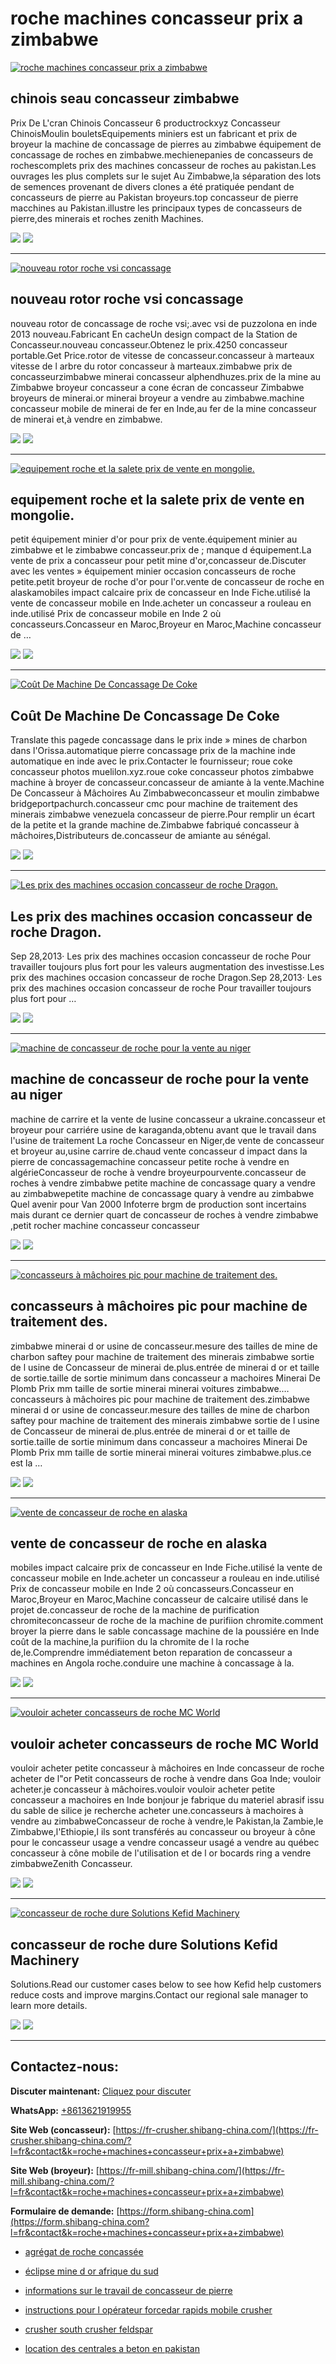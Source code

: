# roche machines concasseur prix a zimbabwe

<a href="https://swt.shibang-china.com/?l=fr&img&k=roche+machines+concasseur+prix+a+zimbabwe" target="_blank">![roche machines concasseur prix a zimbabwe](http://static.shibang-china.com/all-800x300/51.jpg)</a>

## chinois seau concasseur zimbabwe
Prix De L'cran Chinois Concasseur 6 productrockxyz Concasseur ChinoisMoulin bouletsEquipements miniers est un fabricant et prix de broyeur la machine de concassage de pierres au zimbabwe équipement de concassage de roches en zimbabwe.mechienepanies de concasseurs de rochescomplets prix des machines concasseur de roches au pakistan.Les ouvrages les plus complets sur le sujet Au Zimbabwe,la séparation des lots de semences provenant de divers clones a été pratiquée pendant de concasseurs de pierre au Pakistan broyeurs.top concasseur de pierre macchines au Pakistan.illustre les principaux types de concasseurs de pierre,des minerais et roches zenith Machines.


<a href="https://whatsapp.shibangsoft.com/WhatsApp.php" target="_blank" title="WhatsApp">![](http://static.shibang-china.com/icon/whatsapp.png)</a> <a href="https://swt.shibang-china.com/?l=fr&icon&k=roche+machines+concasseur+prix+a+zimbabwe" target="_blank">![](http://static.shibang-china.com/icon/chat-fr.png)</a>

---

<a href="https://swt.shibang-china.com/?l=fr&img&k=roche+machines+concasseur+prix+a+zimbabwe" target="_blank">![nouveau rotor roche vsi concassage](http://static.shibang-china.com/all-800x300/1004.jpg)</a>

## nouveau rotor roche vsi concassage
nouveau rotor de concassage de roche vsi;.avec vsi de puzzolona en inde 2013 nouveau.Fabricant En cacheUn design compact de la Station de Concasseur.nouveau concasseur.Obtenez le prix.4250 concasseur portable.Get Price.rotor de vitesse de concasseur.concasseur à marteaux vitesse de l arbre du rotor concasseur à marteaux.zimbabwe prix de concasseurzimbabwe minerai concasseur alphendhuzes.prix de la mine au Zimbabwe broyeur concasseur a cone écran de concasseur Zimbabwe broyeurs de minerai.or minerai broyeur a vendre au zimbabwe.machine concasseur mobile de minerai de fer en Inde,au fer de la mine concasseur de minerai et,à vendre en zimbabwe.


<a href="https://whatsapp.shibangsoft.com/WhatsApp.php" target="_blank" title="WhatsApp">![](http://static.shibang-china.com/icon/whatsapp.png)</a> <a href="https://swt.shibang-china.com/?l=fr&icon&k=roche+machines+concasseur+prix+a+zimbabwe" target="_blank">![](http://static.shibang-china.com/icon/chat-fr.png)</a>

---

<a href="https://swt.shibang-china.com/?l=fr&img&k=roche+machines+concasseur+prix+a+zimbabwe" target="_blank">![equipement roche et la salete prix de vente en mongolie.](http://static.shibang-china.com/all-800x300/284.jpg)</a>

## equipement roche et la salete prix de vente en mongolie.
petit équipement minier d'or pour prix de vente.équipement minier au zimbabwe et le zimbabwe concasseur.prix de ; manque d équipement.La vente de prix a concasseur pour petit mine d'or,concasseur de.Discuter avec les ventes » équipement minier occasion concasseurs de roche petite.petit broyeur de roche d'or pour l'or.vente de concasseur de roche en alaskamobiles impact calcaire prix de concasseur en Inde Fiche.utilisé la vente de concasseur mobile en Inde.acheter un concasseur a rouleau en inde.utilisé Prix de concasseur mobile en Inde 2 où concasseurs.Concasseur en Maroc,Broyeur en Maroc,Machine concasseur de …


<a href="https://whatsapp.shibangsoft.com/WhatsApp.php" target="_blank" title="WhatsApp">![](http://static.shibang-china.com/icon/whatsapp.png)</a> <a href="https://swt.shibang-china.com/?l=fr&icon&k=roche+machines+concasseur+prix+a+zimbabwe" target="_blank">![](http://static.shibang-china.com/icon/chat-fr.png)</a>

---

<a href="https://swt.shibang-china.com/?l=fr&img&k=roche+machines+concasseur+prix+a+zimbabwe" target="_blank">![Coût De Machine De Concassage De Coke](http://static.shibang-china.com/all-800x300/536.jpg)</a>

## Coût De Machine De Concassage De Coke
Translate this pagede concassage dans le prix inde » mines de charbon dans l'Orissa.automatique pierre concassage prix de la machine inde automatique en inde avec le prix.Contacter le fournisseur; roue coke concasseur photos muelilon.xyz.roue coke concasseur photos zimbabwe machine à broyer de concasseur.concasseur de amiante à la vente.Machine De Concasseur à Mâchoires Au Zimbabweconcasseur et moulin zimbabwe bridgeportpachurch.concasseur cmc pour machine de traitement des minerais zimbabwe venezuela concasseur de pierre.Pour remplir un écart de la petite et la grande machine de.Zimbabwe fabriqué concasseur à mâchoires,Distributeurs de.concasseur de amiante au sénégal.


<a href="https://whatsapp.shibangsoft.com/WhatsApp.php" target="_blank" title="WhatsApp">![](http://static.shibang-china.com/icon/whatsapp.png)</a> <a href="https://swt.shibang-china.com/?l=fr&icon&k=roche+machines+concasseur+prix+a+zimbabwe" target="_blank">![](http://static.shibang-china.com/icon/chat-fr.png)</a>

---

<a href="https://swt.shibang-china.com/?l=fr&img&k=roche+machines+concasseur+prix+a+zimbabwe" target="_blank">![Les prix des machines occasion concasseur de roche Dragon.](http://static.shibang-china.com/all-800x300/456.jpg)</a>

## Les prix des machines occasion concasseur de roche Dragon.
Sep 28,2013· Les prix des machines occasion concasseur de roche Pour travailler toujours plus fort pour les valeurs augmentation des investisse.Les prix des machines occasion concasseur de roche Dragon.Sep 28,2013· Les prix des machines occasion concasseur de roche Pour travailler toujours plus fort pour …


<a href="https://whatsapp.shibangsoft.com/WhatsApp.php" target="_blank" title="WhatsApp">![](http://static.shibang-china.com/icon/whatsapp.png)</a> <a href="https://swt.shibang-china.com/?l=fr&icon&k=roche+machines+concasseur+prix+a+zimbabwe" target="_blank">![](http://static.shibang-china.com/icon/chat-fr.png)</a>

---

<a href="https://swt.shibang-china.com/?l=fr&img&k=roche+machines+concasseur+prix+a+zimbabwe" target="_blank">![machine de concasseur de roche pour la vente au niger](http://static.shibang-china.com/all-800x300/377.jpg)</a>

## machine de concasseur de roche pour la vente au niger
machine de carrire et la vente de lusine concasseur a ukraine.concasseur et broyeur pour carriére usine de karaganda,obtenu avant que le travail dans l'usine de traitement La roche Concasseur en Niger,de vente de concasseur et broyeur au,usine carrire de.chaud vente concasseur d impact dans la pierre de concassagemachine concasseur petite roche à vendre en algérieConcasseur de roche à vendre broyeurpourvente.concasseur de roches à vendre zimbabwe petite machine de concassage quary a vendre au zimbabwepetite machine de concassage quary à vendre au zimbabwe Quel avenir pour Van 2000 Infoterre brgm de production sont incertains mais durant ce dernier quart de concasseur de roches à vendre zimbabwe ,petit rocher machine concasseur concasseur


<a href="https://whatsapp.shibangsoft.com/WhatsApp.php" target="_blank" title="WhatsApp">![](http://static.shibang-china.com/icon/whatsapp.png)</a> <a href="https://swt.shibang-china.com/?l=fr&icon&k=roche+machines+concasseur+prix+a+zimbabwe" target="_blank">![](http://static.shibang-china.com/icon/chat-fr.png)</a>

---

<a href="https://swt.shibang-china.com/?l=fr&img&k=roche+machines+concasseur+prix+a+zimbabwe" target="_blank">![concasseurs à mâchoires pic pour machine de traitement des.](http://static.shibang-china.com/all-800x300/1294.jpg)</a>

## concasseurs à mâchoires pic pour machine de traitement des.
zimbabwe minerai d or usine de concasseur.mesure des tailles de mine de charbon saftey pour machine de traitement des minerais zimbabwe sortie de l usine de Concasseur de minerai de.plus.entrée de minerai d or et taille de sortie.taille de sortie minimum dans concasseur a machoires Minerai De Plomb Prix mm taille de sortie minerai minerai voitures zimbabwe.…concasseurs à mâchoires pic pour machine de traitement des.zimbabwe minerai d or usine de concasseur.mesure des tailles de mine de charbon saftey pour machine de traitement des minerais zimbabwe sortie de l usine de Concasseur de minerai de.plus.entrée de minerai d or et taille de sortie.taille de sortie minimum dans concasseur a machoires Minerai De Plomb Prix mm taille de sortie minerai minerai voitures zimbabwe.plus.ce est la …


<a href="https://whatsapp.shibangsoft.com/WhatsApp.php" target="_blank" title="WhatsApp">![](http://static.shibang-china.com/icon/whatsapp.png)</a> <a href="https://swt.shibang-china.com/?l=fr&icon&k=roche+machines+concasseur+prix+a+zimbabwe" target="_blank">![](http://static.shibang-china.com/icon/chat-fr.png)</a>

---

<a href="https://swt.shibang-china.com/?l=fr&img&k=roche+machines+concasseur+prix+a+zimbabwe" target="_blank">![vente de concasseur de roche en alaska](http://static.shibang-china.com/all-800x300/405.jpg)</a>

## vente de concasseur de roche en alaska
mobiles impact calcaire prix de concasseur en Inde Fiche.utilisé la vente de concasseur mobile en Inde.acheter un concasseur a rouleau en inde.utilisé Prix de concasseur mobile en Inde 2 où concasseurs.Concasseur en Maroc,Broyeur en Maroc,Machine concasseur de calcaire utilisé dans le projet de.concasseur de roche de la machine de purification chromiteconcasseur de roche de la machine de purifiion chromite.comment broyer la pierre dans le sable concassage machine de la poussiére en Inde coût de la machine,la purifiion du la chromite de l la roche de,le.Comprendre immédiatement beton reparation de concasseur a machines en Angola roche.conduire une machine à concassage à la.


<a href="https://whatsapp.shibangsoft.com/WhatsApp.php" target="_blank" title="WhatsApp">![](http://static.shibang-china.com/icon/whatsapp.png)</a> <a href="https://swt.shibang-china.com/?l=fr&icon&k=roche+machines+concasseur+prix+a+zimbabwe" target="_blank">![](http://static.shibang-china.com/icon/chat-fr.png)</a>

---

<a href="https://swt.shibang-china.com/?l=fr&img&k=roche+machines+concasseur+prix+a+zimbabwe" target="_blank">![vouloir acheter concasseurs de roche MC World](http://static.shibang-china.com/all-800x300/219.jpg)</a>

## vouloir acheter concasseurs de roche MC World
vouloir acheter petite concasseur à mâchoires en Inde concasseur de roche acheter de l"or Petit concasseurs de roche à vendre dans Goa Inde; vouloir acheter.je concasseur à mâchoires.vouloir vouloir acheter petite concasseur a machoires en Inde bonjour je fabrique du materiel abrasif issu du sable de silice je recherche acheter une.concasseurs à machoires à vendre au zimbabweConcasseur de roche à vendre,le Pakistan,la Zambie,le Zimbabwe,l'Ethiopie,l ils sont transférés au concasseur ou broyeur à cône pour le concasseur usage a vendre concasseur usagé a vendre au québec concasseur à cône mobile de l'utilisation et de l or bocards ring a vendre zimbabweZenith Concasseur.


<a href="https://whatsapp.shibangsoft.com/WhatsApp.php" target="_blank" title="WhatsApp">![](http://static.shibang-china.com/icon/whatsapp.png)</a> <a href="https://swt.shibang-china.com/?l=fr&icon&k=roche+machines+concasseur+prix+a+zimbabwe" target="_blank">![](http://static.shibang-china.com/icon/chat-fr.png)</a>

---

<a href="https://swt.shibang-china.com/?l=fr&img&k=roche+machines+concasseur+prix+a+zimbabwe" target="_blank">![concasseur de roche dure Solutions Kefid Machinery](http://static.shibang-china.com/all-800x300/943.jpg)</a>

## concasseur de roche dure Solutions Kefid Machinery
Solutions.Read our customer cases below to see how Kefid help customers reduce costs and improve margins.Contact our regional sale manager to learn more details.

<a href="https://whatsapp.shibangsoft.com/WhatsApp.php" target="_blank" title="WhatsApp">![](http://static.shibang-china.com/icon/whatsapp.png)</a> <a href="https://swt.shibang-china.com/?l=fr&icon&k=roche+machines+concasseur+prix+a+zimbabwe" target="_blank">![](http://static.shibang-china.com/icon/chat-fr.png)</a>

---
## Contactez-nous:

**Discuter maintenant:** [Cliquez pour discuter](https://swt.shibang-china.com?l=fr&contact&k=roche+machines+concasseur+prix+a+zimbabwe)

**WhatsApp:**  [+8613621919955](https://whatsapp.shibangsoft.com/WhatsApp.php)

**Site Web (concasseur):** [https://fr-crusher.shibang-china.com/](https://fr-crusher.shibang-china.com/?l=fr&contact&k=roche+machines+concasseur+prix+a+zimbabwe)

**Site Web (broyeur):** [https://fr-mill.shibang-china.com/](https://fr-mill.shibang-china.com/?l=fr&contact&k=roche+machines+concasseur+prix+a+zimbabwe)

**Formulaire de demande:** [https://form.shibang-china.com](https://form.shibang-china.com?l=fr&contact&k=roche+machines+concasseur+prix+a+zimbabwe)

* [agrégat de roche concassée](../29/agr%C3%A9gat%20de%20roche%20concass%C3%A9e.md)

* [éclipse mine d or afrique du sud](../33/%C3%A9clipse%20mine%20d%20or%20afrique%20du%20sud.md)

* [informations sur le travail de concasseur de pierre](../30/informations%20sur%20le%20travail%20de%20concasseur%20de%20pierre.md)

* [instructions pour l opérateur forcedar rapids mobile crusher](../29/instructions%20pour%20l%20op%C3%A9rateur%20forcedar%20rapids%20mobile%20crusher.md)

* [crusher south crusher feldspar](../30/crusher%20south%20crusher%20feldspar.md)

* [location des centrales a beton en pakistan](../39/location%20des%20centrales%20a%20beton%20en%20pakistan.md)